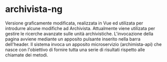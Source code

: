 # archivista-ng
Versione graficamente modificata, realizzata in Vue ed utilizata per introdurre alcune modifiche ad Archivista. Attualmente viene utilizata per gestire le ricerche avanzate sulle unità archivistiche.
L'invocazione della pagina avviene mediante un apposito pulsante inserito nella barra dell'header.
Il sistema invoca un apposito microservizio (archimista-api) che nasce con l'obiettivo di fornire tutta una serie di risultati rispetto alle chiamate dei metodi.
